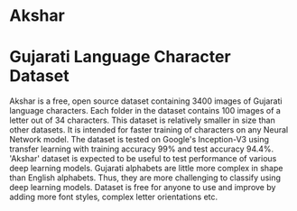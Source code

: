 # Akshar

# Gujarati Language Character Dataset

Akshar is a free, open source dataset containing 3400 images of Gujarati language characters. Each folder in the dataset contains 100 images of a letter out of 34 characters. This dataset is relatively smaller in size than other datasets. It is intended for faster training of characters on any Neural Network model. The dataset is tested on Google's Inception-V3 using transfer learning with training accuracy 99% and test accuracy 94.4%. 'Akshar' dataset is expected to be useful to test performance of various deep learning models. Gujarati alphabets are little more complex in shape than English alphabets. Thus, they are more challenging to classify using deep learning models. Dataset is free for anyone to use and improve by adding more font styles, complex letter orientations etc. 
